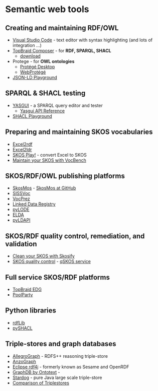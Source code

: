 # Semantic web tools
## Creating and maintaining RDF/OWL
- [Visual Studio Code](https://code.visualstudio.com/) - text editor with syntax highlighting (and lots of integration ...)
- [TopBraid Composer](https://www.topquadrant.com/products/topbraid-composer/) - for **RDF, SPARQL, SHACL**
  - [download](https://www.topquadrant.com/topbraid-composer-install/)
- Protege - for **OWL ontologies**
  - [Protégé Desktop](https://protege.stanford.edu/products.php#desktop-protege)
  - [WebProtégé](https://webprotege.stanford.edu/)
- [JSON-LD Playground](https://json-ld.org/playground/) 

## SPARQL & SHACL testing
- [YASGUI](http://yasgui.triply.cc/) - a SPARQL query editor and tester
  - [Yasgui API Reference](https://triply.cc/docs/yasgui-api)
- [SHACL Playground](https://shacl.org/playground/)

## Preparing and maintaining SKOS vocabularies
- [Excel2rdf](https://github.com/edmondchuc/excel2rdf)
- [Excel2ldr](https://csiro-enviro-informatics.github.io/ldrpyutils/index#excel2ldr)
- [SKOS Play!](http://labs.sparna.fr/skos-play/convert) - convert Excel to SKOS
- [Maintain your SKOS with VocBench](http://vocbench.uniroma2.it/)

## SKOS/RDF/OWL publishing platforms
- [SkosMos](http://www.skosmos.org/) - [SkosMos at GitHub](https://github.com/NatLibFi/Skosmos)
- [SISSVoc](http://www.sissvoc.info/) 
- [VocPrez](https://github.com/GeoscienceAustralia/VocPrez)
- [Linked Data Registry](https://github.com/UKGovLD)
- [pyLODE](https://github.com/RDFLib/pyLODE)
- [ELDA](https://github.com/epimorphics/elda)
- [pyLDAPI](https://github.com/RDFLib/pyLDAPI)

## SKOS/RDF quality control, remediation, and validation
- [Clean your SKOS with Skosify](https://github.com/NatLibFi/Skosify/)
- [SKOS quality control](https://github.com/cmader/qSKOS/) - [qSKOS service](https://qskos.poolparty.biz/)

## Full service SKOS/RDF platforms
- [TopBraid EDG](https://www.topquadrant.com/products/topbraid-enterprise-data-governance/)
- [PoolParty](https://www.poolparty.biz/)

## Python libraries
- [rdfLib](https://github.com/RDFLib/rdflib)
- [pySHACL](https://github.com/RDFLib/pySHACL)

## Triple-stores and graph databases
- [AllegroGraph](https://allegrograph.com/) - RDFS++ reasoning triple-store
- [AnzoGraph](https://www.cambridgesemantics.com/anzograph/)
- [Eclipse rdf4j](https://rdf4j.org/) - formerly known as Sesame and OpenRDF
- [GraphDB by Ontotext](http://graphdb.ontotext.com/) - 
- [Stardog](https://www.stardog.com/) - pure Java large scale triple-store
- [Comparison of Triplestores](https://en.wikipedia.org/wiki/Comparison_of_triplestores)
